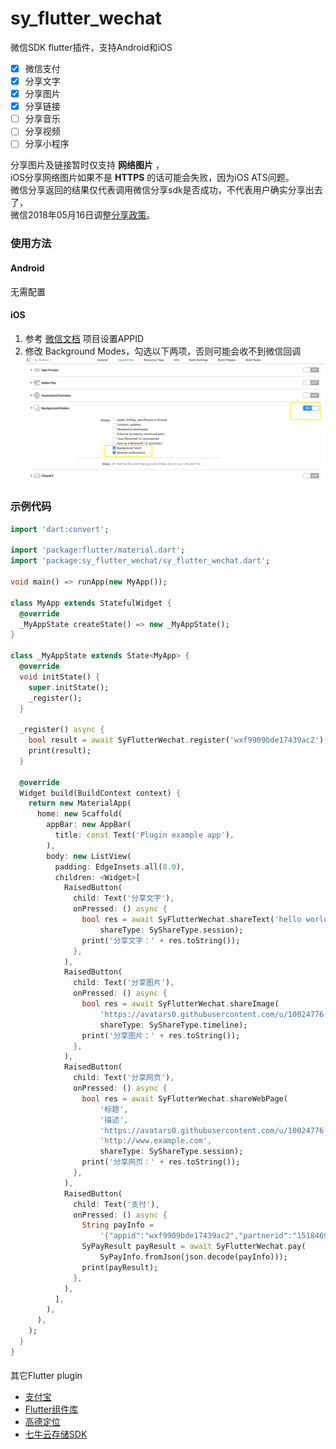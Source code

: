 # sy_flutter_wechat

微信SDK flutter插件，支持Android和iOS

- [x] 微信支付
- [x] 分享文字
- [x] 分享图片
- [x] 分享链接
- [ ] 分享音乐
- [ ] 分享视频
- [ ] 分享小程序

分享图片及链接暂时仅支持 **网络图片** ，    
iOS分享网络图片如果不是 **HTTPS** 的话可能会失败，因为iOS ATS问题。   
微信分享返回的结果仅代表调用微信分享sdk是否成功，不代表用户确实分享出去了，   
微信2018年05月16日调整[分享政策](https://mp.weixin.qq.com/cgi-bin/announce?action=getannouncement&announce_id=11526372695t90Dn&version=&lang=zh_CN)。

### 使用方法

#### Android
无需配置

#### iOS
1. 参考 [微信文档](https://pay.weixin.qq.com/wiki/doc/api/app/app.php?chapter=8_5) 项目设置APPID
1. 修改 Background Modes，勾选以下两项，否则可能会收不到微信回调
![](https://raw.githubusercontent.com/lishuhao/assets/master/sy_flutter_wechat/background_mode.jpg)

### 示例代码

```dart
import 'dart:convert';

import 'package:flutter/material.dart';
import 'package:sy_flutter_wechat/sy_flutter_wechat.dart';

void main() => runApp(new MyApp());

class MyApp extends StatefulWidget {
  @override
  _MyAppState createState() => new _MyAppState();
}

class _MyAppState extends State<MyApp> {
  @override
  void initState() {
    super.initState();
    _register();
  }

  _register() async {
    bool result = await SyFlutterWechat.register('wxf9909bde17439ac2');
    print(result);
  }

  @override
  Widget build(BuildContext context) {
    return new MaterialApp(
      home: new Scaffold(
        appBar: new AppBar(
          title: const Text('Plugin example app'),
        ),
        body: new ListView(
          padding: EdgeInsets.all(8.0),
          children: <Widget>[
            RaisedButton(
              child: Text('分享文字'),
              onPressed: () async {
                bool res = await SyFlutterWechat.shareText('hello world',
                    shareType: SyShareType.session);
                print('分享文字：' + res.toString());
              },
            ),
            RaisedButton(
              child: Text('分享图片'),
              onPressed: () async {
                bool res = await SyFlutterWechat.shareImage(
                    'https://avatars0.githubusercontent.com/u/10024776',
                    shareType: SyShareType.timeline);
                print('分享图片：' + res.toString());
              },
            ),
            RaisedButton(
              child: Text('分享网页'),
              onPressed: () async {
                bool res = await SyFlutterWechat.shareWebPage(
                    '标题',
                    '描述',
                    'https://avatars0.githubusercontent.com/u/10024776',
                    'http://www.example.com',
                    shareType: SyShareType.session);
                print('分享网页：' + res.toString());
              },
            ),
            RaisedButton(
              child: Text('支付'),
              onPressed: () async {
                String payInfo =
                    '{"appid":"wxf9909bde17439ac2","partnerid":"1518469211","prepayid":"wx120649521695951d501636f91748325073","package":"Sign=WXPay","noncestr":"1541976592","timestamp":"1541976592","sign":"E760C99A1A981B9A7D8F17B08EF60FCC"}';
                SyPayResult payResult = await SyFlutterWechat.pay(
                    SyPayInfo.fromJson(json.decode(payInfo)));
                print(payResult);
              },
            ),
          ],
        ),
      ),
    );
  }
}
```

####
其它Flutter plugin

- [支付宝](https://github.com/lishuhao/sy_flutter_alipay)
- [Flutter组件库](https://github.com/lishuhao/sy_flutter_widgets)
- [高德定位](https://github.com/lishuhao/sy_flutter_amap)
- [七牛云存储SDK](https://github.com/lishuhao/sy_flutter_qiniu_storage)